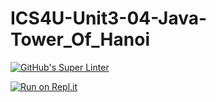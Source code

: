 # ICS4U-Unit3-04-Java-Tower_Of_Hanoi
[![GitHub's Super Linter](https://github.com/Sean-McLeodICS4U-Unit3-04-Java-Tower_Of_Hanoi/workflows/GitHub's%20Super%20Linter/badge.svg)](https://github.com/Sean-McLeod/ICS4U-Unit3-04-Java-Tower_Of_Hanoi/actions)

[![Run on Repl.it](https://repl.it/badge/github/Sean-McLeod/ICS4U-Unit3-04-Java-Tower_Of_Hanoi)](https://repl.it/github/ICS4U-Unit3-04-Java-Tower_Of_Hanoi)
